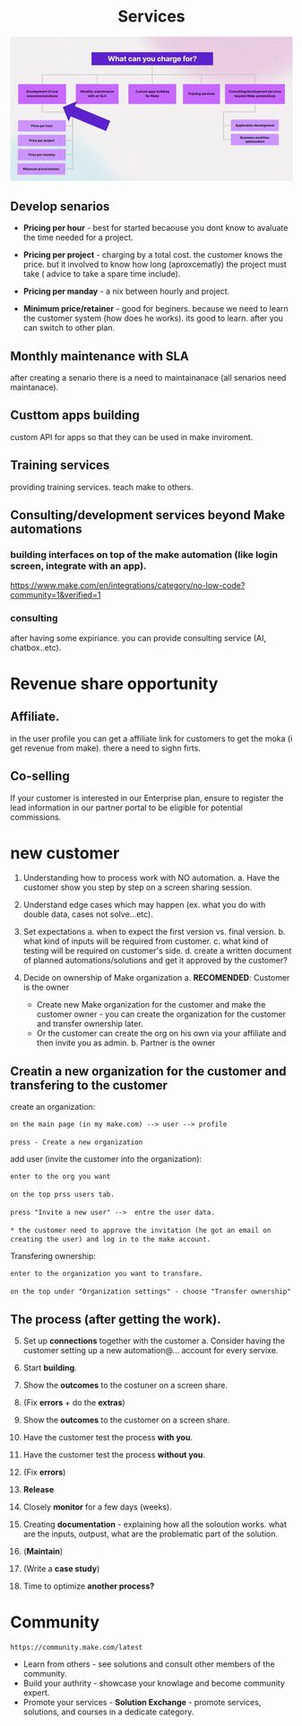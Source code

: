 
<div align="center">

# Services
</div>

![what can you charge for](/pic/what_can_you_charge_for.gif)

## Develop senarios

- __Pricing per hour__ - best for started becaouse you dont know to avaluate the time needed for a project.

- __Pricing per project__ - charging by a total cost. the customer knows the price. but it involved to know how long (aproxcematly) the project must take ( advice to take a spare time include).

- __Pricing per manday__ - a nix between hourly and project.

- __Minimum price/retainer__ - good for beginers. because we need to learn the customer system (how does he works). its good to learn. after you can switch to other plan.

## Monthly maintenance with SLA

after creating a senario there is a need to maintainanace (all senarios need maintanace).

## Custtom apps building

custom API for apps so that they can be used in make inviroment.

## Training services

providing training services. teach make to others.

## Consulting/development services beyond Make automations

### building interfaces on top of the make automation (like login screen, integrate with an app).

  https://www.make.com/en/integrations/category/no-low-code?community=1&verified=1

### consulting

after having some expiriance. you can provide consulting service (AI, chatbox..etc).


# Revenue share opportunity

## Affiliate.

in the user profile you can get a affiliate link for customers to get the moka (i get revenue from make).
there a need to sighn firts.

## Co-selling

If your customer is interested in our Enterprise plan, ensure to register the lead information in our partner portal to be eligible for potential commissions.

# new customer

1. Understanding how to process work with NO automation.
   a. Have the customer show you step by step on a screen sharing session.

2. Understand edge cases which may happen (ex. what you do with double data, cases not solve...etc).

3. Set expectations
   a. when to expect the first version vs. final version.
   b. what kind of inputs will be required from customer.
   c. what kind of testing will be required on customer's side.
   d. create a written document of planned automations/solutions and get it approved by the customer?

4. Decide on ownership of Make organization
   a. __RECOMENDED__: Customer is the owner
     - Create new Make organization for the customer and make the customer owner - you can create the organization for the customer and transfer ownership later.
     - Or the customer can create the org on his own via your affiliate and then invite you as admin.
   b. Partner is the owner

## Creatin a new organization for the customer and transfering to the customer

create an organization:

    on the main page (in my make.com) --> user --> profile

    press - Create a new organization

add user (invite the customer into the organization):

    enter to the org you want

    on the top prss users tab.

    press "Invite a new user" -->  entre the user data.   

    * the customer need to approve the invitation (he got an email on creating the user) and log in to the make account.

Transfering ownership:

    enter to the organization you want to transfare.

    on the top under "Organization settings" - choose "Transfer ownership"

## The process (after getting the work).

5. Set up __connections__ together with the customer
   a. Consider having the customer setting up a new automation@... account for every servixe.

6. Start __building__.

7. Show the __outcomes__ to the costuner on a screen share.

8. (Fix __errors__ + do the __extras__)

9. Show the __outcomes__ to the customer on a screen share.

10. Have the customer test the process __with you__.

11. Have the customer test the process __without you__.

12. (Fix __errors__)

13. __Release__

14. Closely __monitor__ for a few days (weeks).

15. Creating __documentation__ - explaining how all the soloution works. what are the inputs, outpust, what are the problematic part of the solution. 

16. (__Maintain__)

17. (Write a __case study__)

18. Time to optimize __another process?__

# Community

    https://community.make.com/latest

- Learn from others - see solutions and consult other members of the community.
- Build your authrity - showcase your knowlage and become community expert.
- Promote your services - __Solution Exchange__ - promote services, solutions, and courses in a dedicate category.

  


